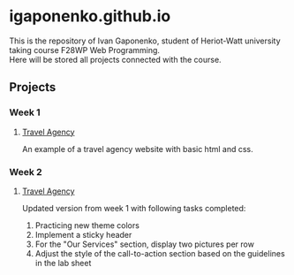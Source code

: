# igaponenko.github.io

This is the repository of Ivan Gaponenko, student of Heriot-Watt university taking course F28WP Web Programming.
<br>
Here will be stored all projects connected with the course.

## Projects
<h3>Week 1</h3>
<ol>
  <li><a href="https://igaponenko.github.io/week1">Travel Agency</a></li>
  <p>An example of a travel agency website with basic html and css.</p>
</ol>
<h3>Week 2</h3>
<ol>
  <li><a href="https://igaponenko.github.io/week2">Travel Agency</a>
  <p>Updated version from week 1 with following tasks completed:</p>
  <ol>
    <li>Practicing new theme colors</li>
    <li>Implement a sticky header</li>
    <li>For the "Our Services" section, display two pictures per row</li>
    <li>Adjust the style of the call-to-action section based on the guidelines in the lab sheet</li>
  </ol></li>
</ol>

